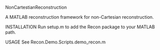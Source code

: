 NonCartestianReconstruction

A MATLAB reconstruction framework for non-Cartesian reconstruction. 

INSTALLATION
Run setup.m to add the Recon package to your MATLAB path.

USAGE
See Recon.Demo.Scripts.demo_recon.m
